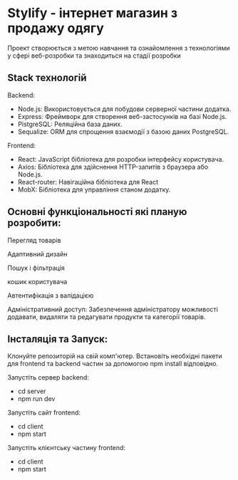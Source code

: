 # Stylify - інтернет магазин з продажу одягу
Проект створюється з метою  навчання та ознайомлення з технологіями у сфері веб-розробки та знаходиться на стадії розробки

## Stack технологій 

Backend:
- Node.js: Використовується для побудови серверної частини додатка.
- Express: Фреймворк для створення веб-застосунків на базі Node.js.
- PistgreSQL: Реляційна база даних.
- Sequalize: ORM для спрощення взаємодії з базою даних PostgreSQL.

Frontend:
- React: JavaScript бібліотека для розробки інтерфейсу користувача.
- Axios: Бібліотека для здійснення HTTP-запитів з браузера або Node.js.
- React-router: Навігаційна бібліотека для React
- MobX: Бібліотека для управління станом додатку.

## Основні функціональності які планую розробити:
Перегляд товарів

Адаптивний дизайн

Пошук і фільтрація

кошик користувача

Автентифікація з валідацією

Адміністративний доступ: Забезпечення адміністратору можливості додавати, видаляти та редагувати продукти та категорії товарів.

## Інсталяція та Запуск:
Клонуйте репозиторій на свій комп'ютер.
Встановіть необхідні пакети для frontend та backend частин за допомогою npm install відповідно.

Запустіть сервер backend: 
- cd server
- npm run dev

Запустіть сайт frontend: 
- cd client
- npm start

Запустіть клієнтську частину frontend:
- cd client
- npm start
